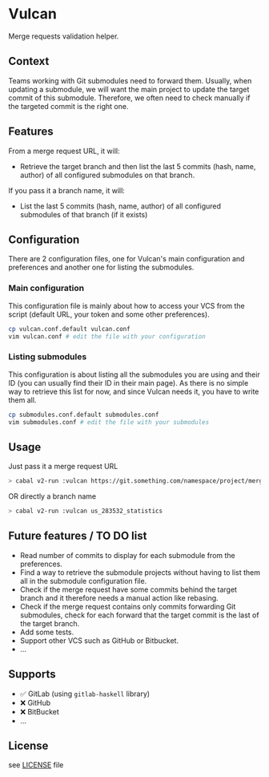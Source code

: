 # Vulcan
Merge requests validation helper.

## Context
Teams working with Git submodules need to forward them. Usually, when updating a submodule, we will want the main project to update the target commit of this submodule. Therefore, we often need to check manually if the targeted commit is the right one.

## Features
From a merge request URL, it will:
- Retrieve the target branch and then list the last 5 commits (hash, name, author) of all configured submodules on that branch.

If you pass it a branch name, it will:
- List the last 5 commits (hash, name, author) of all configured submodules of that branch (if it exists)

## Configuration
There are 2 configuration files, one for Vulcan's main configuration and preferences and another one for listing the submodules.

### Main configuration
This configuration file is mainly about how to access your VCS from the script (default URL, your token and some other preferences).
```bash
cp vulcan.conf.default vulcan.conf
vim vulcan.conf # edit the file with your configuration
```

### Listing submodules
This configuration is about listing all the submodules you are using and their ID (you can usually find their ID in their main page).
As there is no simple way to retrieve this list for now, and since Vulcan needs it, you have to write them all.
```bash
cp submodules.conf.default submodules.conf
vim submodules.conf # edit the file with your submodules
```

## Usage
Just pass it a merge request URL

```bash
> cabal v2-run :vulcan https://git.something.com/namespace/project/merge_requests/199
```

OR directly a branch name

```bash
> cabal v2-run :vulcan us_283532_statistics
```

## Future features / TO DO list
- Read number of commits to display for each submodule from the preferences.
- Find a way to retrieve the submodule projects without having to list them all in the submodule configuration file.
- Check if the merge request have some commits behind the target branch and it therefore needs a manual action like rebasing.
- Check if the merge request contains only commits forwarding Git submodules, check for each forward that the target commit is the last of the target branch.
- Add some tests.
- Support other VCS such as GitHub or Bitbucket.
- ...

## Supports
- :white_check_mark: GitLab (using `gitlab-haskell` library)
- :x: GitHub
- :x: BitBucket
- ...

## License
see [LICENSE](LICENSE) file